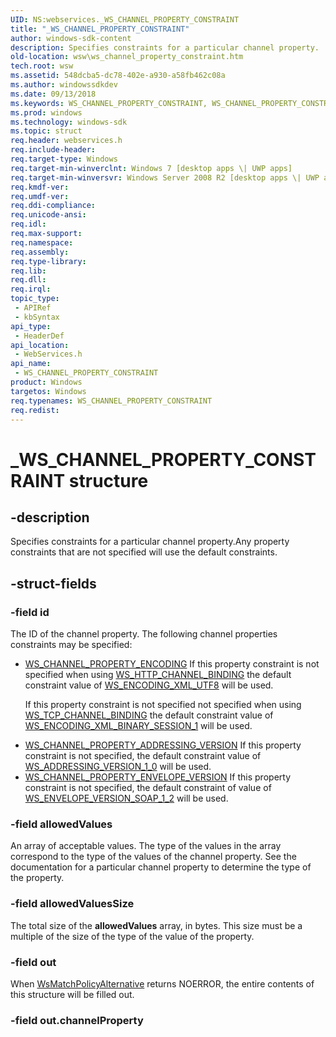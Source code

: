 ```yaml
---
UID: NS:webservices._WS_CHANNEL_PROPERTY_CONSTRAINT
title: "_WS_CHANNEL_PROPERTY_CONSTRAINT"
author: windows-sdk-content
description: Specifies constraints for a particular channel property.
old-location: wsw\ws_channel_property_constraint.htm
tech.root: wsw
ms.assetid: 548dcba5-dc78-402e-a930-a58fb462c08a
ms.author: windowssdkdev
ms.date: 09/13/2018
ms.keywords: WS_CHANNEL_PROPERTY_CONSTRAINT, WS_CHANNEL_PROPERTY_CONSTRAINT structure [Web Services for Windows], _WS_CHANNEL_PROPERTY_CONSTRAINT, webservices/WS_CHANNEL_PROPERTY_CONSTRAINT, wsw.ws_channel_property_constraint
ms.prod: windows
ms.technology: windows-sdk
ms.topic: struct
req.header: webservices.h
req.include-header: 
req.target-type: Windows
req.target-min-winverclnt: Windows 7 [desktop apps \| UWP apps]
req.target-min-winversvr: Windows Server 2008 R2 [desktop apps \| UWP apps]
req.kmdf-ver: 
req.umdf-ver: 
req.ddi-compliance: 
req.unicode-ansi: 
req.idl: 
req.max-support: 
req.namespace: 
req.assembly: 
req.type-library: 
req.lib: 
req.dll: 
req.irql: 
topic_type:
 - APIRef
 - kbSyntax
api_type:
 - HeaderDef
api_location:
 - WebServices.h
api_name:
 - WS_CHANNEL_PROPERTY_CONSTRAINT
product: Windows
targetos: Windows
req.typenames: WS_CHANNEL_PROPERTY_CONSTRAINT
req.redist: 
---
```


# _WS_CHANNEL_PROPERTY_CONSTRAINT structure


## -description


Specifies constraints
                for a particular channel property.Any property constraints that are not specified will use
                the default constraints.
            


## -struct-fields




### -field id

The ID of the channel property.  The following channel 
                    properties constraints may be specified:
                

<ul>
<li>
<a href="https://msdn.microsoft.com/3207c7f0-7f12-4f6b-8ddd-bac9c06ccfbf">WS_CHANNEL_PROPERTY_ENCODING</a>
If this property constraint is not specified when using 
                        <a href="https://msdn.microsoft.com/554cc239-feab-4262-9821-6478a3d93ffc">WS_HTTP_CHANNEL_BINDING</a> the default constraint value
                        of <a href="https://msdn.microsoft.com/37858df7-ae76-41c1-8fd2-fc810b8927bf">WS_ENCODING_XML_UTF8</a> will be used.
                    

If this property constraint is not specified not specified when using 
                        <a href="https://msdn.microsoft.com/554cc239-feab-4262-9821-6478a3d93ffc">WS_TCP_CHANNEL_BINDING</a> the default constraint value of 
                        <a href="https://msdn.microsoft.com/37858df7-ae76-41c1-8fd2-fc810b8927bf">WS_ENCODING_XML_BINARY_SESSION_1</a> will be used.
                    

</li>
<li>
<a href="https://msdn.microsoft.com/3207c7f0-7f12-4f6b-8ddd-bac9c06ccfbf">WS_CHANNEL_PROPERTY_ADDRESSING_VERSION</a>
If this property constraint is not specified, the default constraint
                        value of <a href="https://msdn.microsoft.com/87f60067-109c-456c-b060-33ab840872e0">WS_ADDRESSING_VERSION_1_0</a> will be used.
                    

</li>
<li>
<a href="https://msdn.microsoft.com/3207c7f0-7f12-4f6b-8ddd-bac9c06ccfbf">WS_CHANNEL_PROPERTY_ENVELOPE_VERSION</a>
If this property constraint is not specified, the default constraint of 
                        value of <a href="https://msdn.microsoft.com/2a6f6148-d37d-4ac2-8fd0-409eae71a3d8">WS_ENVELOPE_VERSION_SOAP_1_2</a> will be used.
                    

</li>
</ul>

### -field allowedValues

An array of acceptable values.  The type of
                    the values in the array correspond to the type of the values
                    of the channel property.  See the documentation for
                    a particular channel property to determine the type of the
                    property.
                


### -field allowedValuesSize

The total size of the <b>allowedValues</b> array, in bytes.  This
                    size must be a multiple of the size of the type of the value
                    of the property.
                


### -field out

When <a href="https://msdn.microsoft.com/6e5f352b-5422-4bba-9525-7850bdddf0a5">WsMatchPolicyAlternative</a> returns NOERROR, the
                    entire contents of this structure will be filled out.
                


### -field out.channelProperty

 



